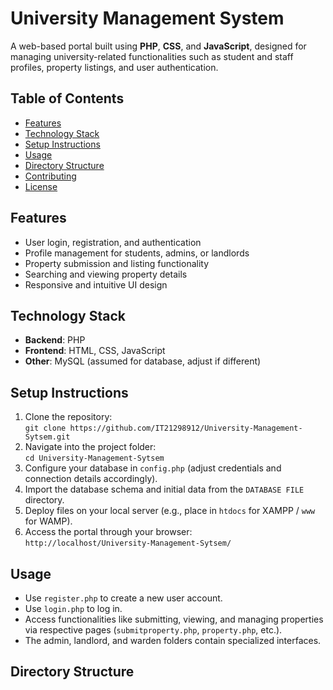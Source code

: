 # University Management System

A web-based portal built using **PHP**, **CSS**, and **JavaScript**, designed for managing university-related functionalities such as student and staff profiles, property listings, and user authentication.

## Table of Contents

- [Features](#features)
- [Technology Stack](#technology-stack)
- [Setup Instructions](#setup-instructions)
- [Usage](#usage)
- [Directory Structure](#directory-structure)
- [Contributing](#contributing)
- [License](#license)

## Features

- User login, registration, and authentication
- Profile management for students, admins, or landlords
- Property submission and listing functionality
- Searching and viewing property details
- Responsive and intuitive UI design

## Technology Stack

- **Backend**: PHP
- **Frontend**: HTML, CSS, JavaScript
- **Other**: MySQL (assumed for database, adjust if different)

## Setup Instructions

1. Clone the repository:  
   `git clone https://github.com/IT21298912/University-Management-Sytsem.git`
2. Navigate into the project folder:  
   `cd University-Management-Sytsem`
3. Configure your database in `config.php` (adjust credentials and connection details accordingly).
4. Import the database schema and initial data from the `DATABASE FILE` directory.
5. Deploy files on your local server (e.g., place in `htdocs` for XAMPP / `www` for WAMP).
6. Access the portal through your browser:  
   `http://localhost/University-Management-Sytsem/`

## Usage

- Use `register.php` to create a new user account.
- Use `login.php` to log in.
- Access functionalities like submitting, viewing, and managing properties via respective pages (`submitproperty.php`, `property.php`, etc.).
- The admin, landlord, and warden folders contain specialized interfaces.

## Directory Structure

